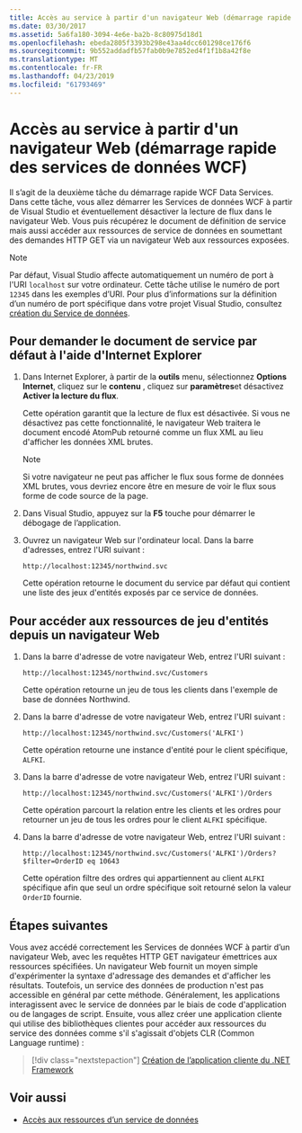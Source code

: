 ```yaml
---
title: Accès au service à partir d'un navigateur Web (démarrage rapide des services de données WCF)
ms.date: 03/30/2017
ms.assetid: 5a6fa180-3094-4e6e-ba2b-8c80975d18d1
ms.openlocfilehash: ebeda2805f3393b298e43aa4dcc601298ce176f6
ms.sourcegitcommit: 9b552addadfb57fab0b9e7852ed4f1f1b8a42f8e
ms.translationtype: MT
ms.contentlocale: fr-FR
ms.lasthandoff: 04/23/2019
ms.locfileid: "61793469"
---
```

# <a name="accessing-the-service-from-a-web-browser-wcf-data-services-quickstart"></a>Accès au service à partir d'un navigateur Web (démarrage rapide des services de données WCF)

Il s’agit de la deuxième tâche du démarrage rapide WCF Data Services. Dans cette tâche, vous allez démarrer les Services de données WCF à partir de Visual Studio et éventuellement désactiver la lecture de flux dans le navigateur Web. Vous puis récupérez le document de définition de service mais aussi accéder aux ressources de service de données en soumettant des demandes HTTP GET via un navigateur Web aux ressources exposées.

> [!NOTE]
> Par défaut, Visual Studio affecte automatiquement un numéro de port à l'URI `localhost` sur votre ordinateur. Cette tâche utilise le numéro de port `12345` dans les exemples d’URI. Pour plus d’informations sur la définition d’un numéro de port spécifique dans votre projet Visual Studio, consultez [création du Service de données](../../../../docs/framework/data/wcf/creating-the-data-service.md).

## <a name="to-request-the-default-service-document-by-using-internet-explorer"></a>Pour demander le document de service par défaut à l'aide d'Internet Explorer

1. Dans Internet Explorer, à partir de la **outils** menu, sélectionnez **Options Internet**, cliquez sur le **contenu** , cliquez sur **paramètres**et désactivez  **Activer la lecture du flux**.

     Cette opération garantit que la lecture de flux est désactivée. Si vous ne désactivez pas cette fonctionnalité, le navigateur Web traitera le document encodé AtomPub retourné comme un flux XML au lieu d'afficher les données XML brutes.

    > [!NOTE]
    > Si votre navigateur ne peut pas afficher le flux sous forme de données XML brutes, vous devriez encore être en mesure de voir le flux sous forme de code source de la page.

2. Dans Visual Studio, appuyez sur la **F5** touche pour démarrer le débogage de l’application.

3. Ouvrez un navigateur Web sur l'ordinateur local. Dans la barre d'adresses, entrez l'URI suivant :

    ```
    http://localhost:12345/northwind.svc
    ```

     Cette opération retourne le document du service par défaut qui contient une liste des jeux d'entités exposés par ce service de données.

## <a name="to-access-entity-set-resources-from-a-web-browser"></a>Pour accéder aux ressources de jeu d'entités depuis un navigateur Web

1. Dans la barre d'adresse de votre navigateur Web, entrez l'URI suivant :

    ```
    http://localhost:12345/northwind.svc/Customers
    ```

     Cette opération retourne un jeu de tous les clients dans l'exemple de base de données Northwind.

2. Dans la barre d'adresse de votre navigateur Web, entrez l'URI suivant :

    ```
    http://localhost:12345/northwind.svc/Customers('ALFKI')
    ```

     Cette opération retourne une instance d'entité pour le client spécifique, `ALFKI`.

3. Dans la barre d'adresse de votre navigateur Web, entrez l'URI suivant :

    ```
    http://localhost:12345/northwind.svc/Customers('ALFKI')/Orders
    ```

     Cette opération parcourt la relation entre les clients et les ordres pour retourner un jeu de tous les ordres pour le client `ALFKI` spécifique.

4. Dans la barre d'adresse de votre navigateur Web, entrez l'URI suivant :

    ```
    http://localhost:12345/northwind.svc/Customers('ALFKI')/Orders?$filter=OrderID eq 10643
    ```

     Cette opération filtre des ordres qui appartiennent au client `ALFKI` spécifique afin que seul un ordre spécifique soit retourné selon la valeur `OrderID` fournie.

## <a name="next-steps"></a>Étapes suivantes

Vous avez accédé correctement les Services de données WCF à partir d’un navigateur Web, avec les requêtes HTTP GET navigateur émettrices aux ressources spécifiées. Un navigateur Web fournit un moyen simple d'expérimenter la syntaxe d'adressage des demandes et d'afficher les résultats. Toutefois, un service des données de production n'est pas accessible en général par cette méthode. Généralement, les applications interagissent avec le service de données par le biais de code d'application ou de langages de script. Ensuite, vous allez créer une application cliente qui utilise des bibliothèques clientes pour accéder aux ressources du service des données comme s'il s'agissait d'objets CLR (Common Language runtime) :

> [!div class="nextstepaction"]
> [Création de l’application cliente du .NET Framework](../../../../docs/framework/data/wcf/creating-the-dotnet-client-application-wcf-data-services-quickstart.md)

## <a name="see-also"></a>Voir aussi

- [Accès aux ressources d’un service de données](../../../../docs/framework/data/wcf/accessing-data-service-resources-wcf-data-services.md)
